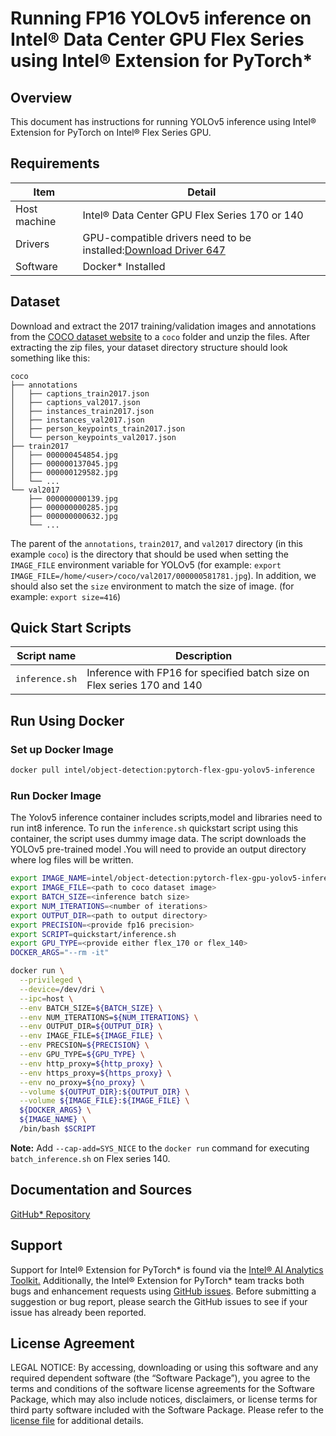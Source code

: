 # Running FP16 YOLOv5 inference on Intel® Data Center GPU Flex Series using Intel® Extension for PyTorch*

## Overview

This document has instructions for running YOLOv5 inference using Intel® Extension for PyTorch on Intel® Flex Series GPU.

## Requirements
| Item | Detail |
| ------ | ------- |
| Host machine  | Intel® Data Center GPU Flex Series 170 or 140  |
| Drivers | GPU-compatible drivers need to be installed:[Download Driver 647](https://dgpu-docs.intel.com/releases/stable_647_21_20230714.html)
| Software | Docker* Installed |

## Dataset

Download and extract the 2017 training/validation images and annotations from the [COCO dataset website](https://cocodataset.org/#download) to a `coco` folder and unzip the files. After extracting the zip files, your dataset directory structure should look something like this:
```
coco
├── annotations
│   ├── captions_train2017.json
│   ├── captions_val2017.json
│   ├── instances_train2017.json
│   ├── instances_val2017.json
│   ├── person_keypoints_train2017.json
│   └── person_keypoints_val2017.json
├── train2017
│   ├── 000000454854.jpg
│   ├── 000000137045.jpg
│   ├── 000000129582.jpg
│   └── ...
└── val2017
    ├── 000000000139.jpg
    ├── 000000000285.jpg
    ├── 000000000632.jpg
    └── ...
```
The parent of the `annotations`, `train2017`, and `val2017` directory (in this example `coco`) is the directory that should be used when setting the `IMAGE_FILE` environment
variable for YOLOv5 (for example: `export IMAGE_FILE=/home/<user>/coco/val2017/000000581781.jpg`). In addition, we should also set the `size` environment to match the size of image.
(for example: `export size=416`)

## Quick Start Scripts

| Script name | Description |
|-------------|-------------|
| `inference.sh` | Inference with FP16 for specified batch size on Flex series 170 and 140 |

## Run Using Docker

### Set up Docker Image

```bash
docker pull intel/object-detection:pytorch-flex-gpu-yolov5-inference
```
### Run Docker Image
The Yolov5 inference container includes scripts,model and libraries need to run int8 inference. To run the `inference.sh` quickstart script using this container, the script uses dummy image data. The script downloads the YOLOv5 pre-trained model .You will need to provide an output directory where log files will be written. 

```bash
export IMAGE_NAME=intel/object-detection:pytorch-flex-gpu-yolov5-inference
export IMAGE_FILE=<path to coco dataset image>
export BATCH_SIZE=<inference batch size>
export NUM_ITERATIONS=<number of iterations>
export OUTPUT_DIR=<path to output directory>
export PRECISION=<provide fp16 precision>
export SCRIPT=quickstart/inference.sh
export GPU_TYPE=<provide either flex_170 or flex_140>
DOCKER_ARGS="--rm -it"

docker run \
  --privileged \
  --device=/dev/dri \
  --ipc=host \
  --env BATCH_SIZE=${BATCH_SIZE} \
  --env NUM_ITERATIONS=${NUM_ITERATIONS} \
  --env OUTPUT_DIR=${OUTPUT_DIR} \
  --env IMAGE_FILE=${IMAGE_FILE} \
  --env PRECSION=${PRECISION} \
  --env GPU_TYPE=${GPU_TYPE} \
  --env http_proxy=${http_proxy} \
  --env https_proxy=${https_proxy} \
  --env no_proxy=${no_proxy} \
  --volume ${OUTPUT_DIR}:${OUTPUT_DIR} \
  --volume ${IMAGE_FILE}:${IMAGE_FILE} \
  ${DOCKER_ARGS} \
  ${IMAGE_NAME} \
  /bin/bash $SCRIPT
```
**Note:**  Add `--cap-add=SYS_NICE` to the `docker run` command for executing `batch_inference.sh` on Flex series 140.
## Documentation and Sources

[GitHub* Repository](https://github.com/IntelAI/models/tree/master/docker/flex-gpu)

## Support
Support for Intel® Extension for PyTorch* is found via the [Intel® AI Analytics Toolkit.](https://www.intel.com/content/www/us/en/developer/tools/oneapi/ai-analytics-toolkit.html#gs.qbretz) Additionally, the Intel® Extension for PyTorch* team tracks both bugs and enhancement requests using [GitHub issues](https://github.com/intel/intel-extension-for-pytorch/issues). Before submitting a suggestion or bug report, please search the GitHub issues to see if your issue has already been reported.

## License Agreement

LEGAL NOTICE: By accessing, downloading or using this software and any required dependent software (the “Software Package”), you agree to the terms and conditions of the software license agreements for the Software Package, which may also include notices, disclaimers, or license terms for third party software included with the Software Package. Please refer to the [license file](https://github.com/IntelAI/models/tree/master/third_party) for additional details.
